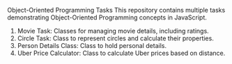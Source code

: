 Object-Oriented Programming Tasks This repository contains multiple tasks demonstrating Object-Oriented Programming concepts in JavaScript.

1. Movie Task: Classes for managing movie details, including ratings.
2. Circle Task: Class to represent circles and calculate their properties.
3. Person Details Class: Class to hold personal details.
4. Uber Price Calculator: Class to calculate Uber prices based on distance.
